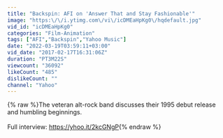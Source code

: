 ```yaml
---
title: "Backspin: AFI on 'Answer That and Stay Fashionable'"
image: "https:\/\/i.ytimg.com\/vi\/icDMEaHpKg0\/hqdefault.jpg"
vid_id: "icDMEaHpKg0"
categories: "Film-Animation"
tags: ["AFI","Backspin","Yahoo Music"]
date: "2022-03-19T03:59:11+03:00"
vid_date: "2017-02-17T16:31:06Z"
duration: "PT3M22S"
viewcount: "36092"
likeCount: "485"
dislikeCount: ""
channel: "Yahoo"
---
```

{% raw %}The veteran alt-rock band discusses their 1995 debut release and humbling beginnings.<br /><br />Full interview: <a rel="nofollow" target="blank" href="https://yhoo.it/2kcGNgP">https://yhoo.it/2kcGNgP</a>{% endraw %}
